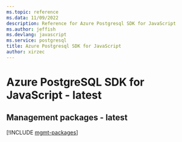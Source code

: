 ```yaml
---
ms.topic: reference
ms.data: 11/09/2022
description: Reference for Azure Postgresql SDK for JavaScript
ms.author: jeffish
ms.devlang: javascript
ms.service: postgresql
title: Azure Postgresql SDK for JavaScript
author: xirzec
---
```

# Azure PostgreSQL SDK for JavaScript - latest

## Management packages - latest
[!INCLUDE [mgmt-packages](postgresql-mgmt-index.md)]